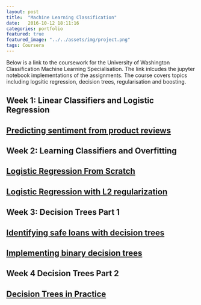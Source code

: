 ```yaml
---
layout: post
title:  "Machine Learning Classification"
date:   2016-10-12 18:11:16
categories: portfolio
featured: true
featured_image: "../../assets/img/project.png"
tags: Coursera
---
```


Below is a link to the coursework for the University of Washington Classification
Machine Learning Specialisation. The link inlcudes the jupyter notebook implementations of the assignments. The course covers topics including logsitic regression, decision trees, regularisation and boosting.

## Week 1: Linear Classifiers and Logistic Regression

[Predicting sentiment from product reviews](http://nbviewer.jupyter.org/github/DFoly/Machine-Learning/blob/master/Python/Classification/Week%201/module-2-linear-classifier-assignment-blank.ipynb)
---

## Week 2: Learning Classifiers and Overfitting

[Logistic Regression From Scratch](http://nbviewer.jupyter.org/github/DFoly/Machine-Learning/blob/master/Python/Classification/Week%202/module-3-linear-classifier-learning-assignment-blank.ipynb)
---

[Logistic Regression with L2 regularization](http://nbviewer.jupyter.org/github/DFoly/Machine-Learning/blob/master/Python/Classification/Week%202/module-4-linear-classifier-regularization-assignment-blank.ipynb)
---

## Week 3: Decision Trees Part 1

[Identifying safe loans with decision trees](http://nbviewer.jupyter.org/github/DFoly/Machine-Learning/blob/master/Python/Classification/Week%203/module-5-decision-tree-assignment-1-blank.ipynb)
---

[Implementing binary decision trees](http://nbviewer.jupyter.org/github/DFoly/Machine-Learning/blob/master/Python/Classification/Week%203/module-5-decision-tree-assignment-2-blank.ipynb)
---

## Week 4 Decision Trees Part 2

[Decision Trees in Practice](http://nbviewer.jupyter.org/github/DFoly/Machine-Learning/blob/master/Python/Classification/Week%204/module-6-decision-tree-practical-assignment-blank.ipynb)
---
